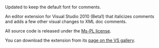 Updated to keep the default font for comments.


An editor extension for Visual Studio 2010 (Beta1) that italicizes comments and adds a few other visual changes to XML doc comments.

All source code is released under the [Ms-PL license](http://www.opensource.org/licenses/ms-pl.html).

You can download the extension from its [page on the VS gallery](http://visualstudiogallery.msdn.microsoft.com/en-us/0b439a8a-e21a-4e26-b82b-054fbf0acab7).

